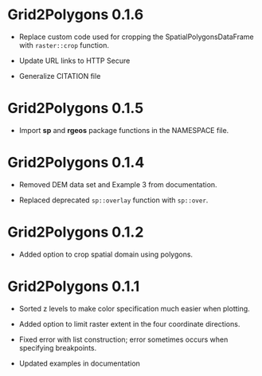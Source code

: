 # Grid2Polygons 0.1.6

- Replace custom code used for cropping the SpatialPolygonsDataFrame with `raster::crop` function.

- Update URL links to HTTP Secure

- Generalize CITATION file

# Grid2Polygons 0.1.5

- Import **sp** and **rgeos** package functions in the NAMESPACE file.

# Grid2Polygons 0.1.4

- Removed DEM data set and Example 3 from documentation.

- Replaced deprecated `sp::overlay` function with `sp::over`.

# Grid2Polygons 0.1.2

- Added option to crop spatial domain using polygons.

# Grid2Polygons 0.1.1

- Sorted z levels to make color specification much easier when plotting.

- Added option to limit raster extent in the four coordinate directions.

- Fixed error with list construction; error sometimes occurs when specifying breakpoints.

- Updated examples in documentation

